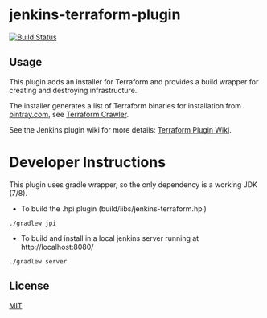 # jenkins-terraform-plugin

[![Build Status](https://jenkins.ci.cloudbees.com/buildStatus/icon?job=plugins/terraform-plugin)](https://jenkins.ci.cloudbees.com/job/plugins/job/terraform-plugin/)

## Usage

This plugin adds an installer for Terraform and provides a build wrapper for creating and destroying infrastructure.

The installer generates a list of Terraform binaries for installation from [bintray.com](http://bintray.com), see [Terraform Crawler](https://github.com/jenkinsci/backend-crawler/blob/master/terraform.groovy).

See the Jenkins plugin wiki for more details: [Terraform Plugin Wiki](https://wiki.jenkins-ci.org/display/JENKINS/Terraform+Plugin).

# Developer Instructions

This plugin uses gradle wrapper, so the only dependency is a working JDK (7/8).

* To build the .hpi plugin (build/libs/jenkins-terraform.hpi)
```
./gradlew jpi
```
* To build and install in a local jenkins server running at http://localhost:8080/
```
./gradlew server
```

## License

[MIT](LICENSE)
